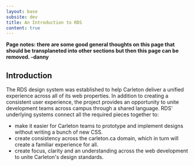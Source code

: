```yaml
---
layout: base
subsite: dev
title: An Introduction to RDS
content: true
---
```

**Page notes: there are some good general thoughts on this page that should be transplaneted into other sections but then this page can be removed. -danny** 

## Introduction

The RDS design system was established to help Carleton deliver a unified experience across all of its web properties. In addition to creating a consistent user experience, the project provides an opportunity to unite development teams across campus through a shared language. 
RDS' underlying systems connect all the required pieces together to:
 
 * make it easier for Carleton teams to prototype and implement designs without writing a bunch of new CSS.
 * create consistency across the carleton.ca domain, which in turn will create a familiar experience for all.
 * create focus, clarity and an understanding across the web development to unite Carleton's design standards.
